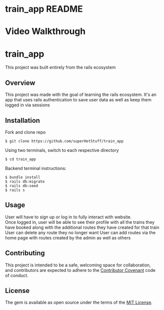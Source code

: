 # train_app README

# Video Walkthrough

# train_app

This project was built entirely from the rails ecosystem

## Overview

This project was made with the goal of learning the rails ecosystem. It's an app that uses rails authentication to save user data as well as keep them logged in via sessions

## Installation

Fork and clone repo

    $ git clone https://github.com/superHotStuff/train_app
    

Using two terminals, switch to each respective directory

    $ cd train_app
    

Backend terminal instructions: 

    $ bundle install
    $ rails db:migrate
    $ rails db:seed
    $ rails s

## Usage

User will have to sign up or log in to fully interact with website.  
Once logged in, user will be able to see their profile with all the trains they have booked along with the additional routes they have created for that train
User can delete any route they no longer want
User can add routes via the home page with routes created by the admin as well as others

## Contributing

This project is intended to be a safe, welcoming space for collaboration, and contributors are expected to adhere to the [Contributor Covenant](http://contributor-covenant.org) code of conduct.

## License

The gem is available as open source under the terms of the [MIT License](https://opensource.org/licenses/MIT).

